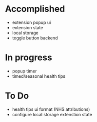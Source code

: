 # Accomplished
- extension popup ui
- extension state
- local storage
- toggle button backend

# In progress
- popup timer
- timed/seasonal health tips 

# To Do
- health tips ui format (NHS attributions)  
- configure local storage extenstion state

  
